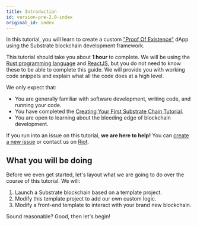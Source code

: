 ```yaml
---
title: Introduction
id: version-pre-2.0-index
original_id: index
---
```


In this tutorial, you will learn to create a custom ["Proof Of
Existence"](https://en.wikipedia.org/wiki/Proof_of_Existence) dApp using the Substrate
blockchain development framework.

This tutorial should take you about **1 hour** to complete. We will be using the [Rust programming
language](https://www.rust-lang.org/) and [ReactJS](https://reactjs.org/), but you do not need to
know these to be able to complete this guide. We will provide you with working code snippets and
explain what all the code does at a high level.

We only expect that:

* You are generally familiar with software development, writing code, and running your code.
* You have completed the [Creating Your First Substrate Chain Tutorial](tutorials/creating-your-first-substrate-chain).
* You are open to learning about the bleeding edge of blockchain development.

If you run into an issue on this tutorial, **we are here to help!** You can [create a new
issue](https://github.com/substrate-developer-hub/substrate-developer-hub.github.io/issues/new) or
contact us on [Riot](https://riot.im/app/#/room/!HzySYSaIhtyWrwiwEV:matrix.org).

## What you will be doing

Before we even get started, let's layout what we are going to do over the course of this tutorial.
We will:

1. Launch a Substrate blockchain based on a template project.
3. Modify this template project to add our own custom logic.
4. Modify a front-end template to interact with your brand new blockchain.

Sound reasonable? Good, then let's begin!
